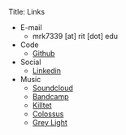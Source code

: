 Title: Links

* E-mail
    * mrk7339 [at] rit [dot] edu
* Code
    * [Github](https://github.com/kolazojar)
* Social
    * [Linkedin](https://linkedin.com/in/matt-krol-a586ab249)
* Music
    * [Soundcloud](https://soundcloud.com/matt-krol)
    * [Bandcamp](https://mattkrol.bandcamp.com/releases)
    * [Killtet](https://thekilltet.bandcamp.com/)
    * [Colossus](https://colossusjazz.bandcamp.com/)
    * [Grey Light](https://greylightband.bandcamp.com/)
